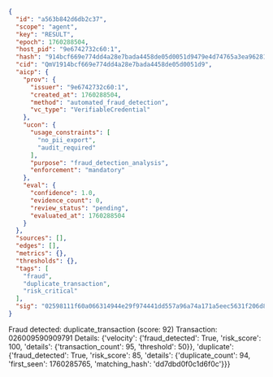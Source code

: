 ```json
{
  "id": "a563b842d6db2c37",
  "scope": "agent",
  "key": "RESULT",
  "epoch": 1760288504,
  "host_pid": "9e6742732c60:1",
  "hash": "914bcf669e774dd4a28e7bada4458de05d0051d9479e4d74765a3ea96281e1f2",
  "cid": "QmV1914bcf669e774dd4a28e7bada4458de05d0051d9",
  "aicp": {
    "prov": {
      "issuer": "9e6742732c60:1",
      "created_at": 1760288504,
      "method": "automated_fraud_detection",
      "vc_type": "VerifiableCredential"
    },
    "ucon": {
      "usage_constraints": [
        "no_pii_export",
        "audit_required"
      ],
      "purpose": "fraud_detection_analysis",
      "enforcement": "mandatory"
    },
    "eval": {
      "confidence": 1.0,
      "evidence_count": 0,
      "review_status": "pending",
      "evaluated_at": 1760288504
    }
  },
  "sources": [],
  "edges": [],
  "metrics": {},
  "thresholds": {},
  "tags": [
    "fraud",
    "duplicate_transaction",
    "risk_critical"
  ],
  "sig": "02598111f60a066314944e29f974441dd557a96a74a171a5eec5631f206d8e06"
}
```

Fraud detected: duplicate_transaction (score: 92)
Transaction: 026009590909791
Details: {'velocity': {'fraud_detected': True, 'risk_score': 100, 'details': {'transaction_count': 95, 'threshold': 50}}, 'duplicate': {'fraud_detected': True, 'risk_score': 85, 'details': {'duplicate_count': 94, 'first_seen': 1760285765, 'matching_hash': 'dd7dbd0f0c1d6f0c'}}}